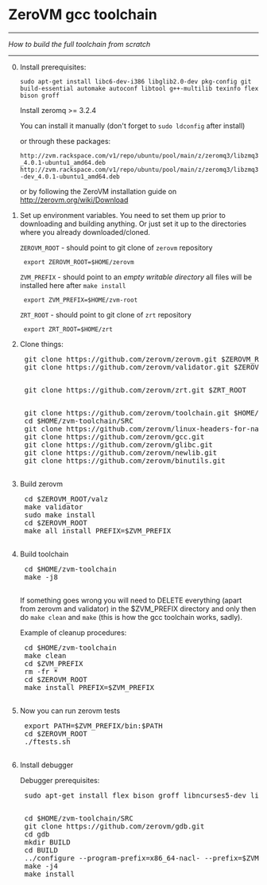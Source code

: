 ZeroVM gcc toolchain
=====
----
_How to build the full toolchain from scratch_

----

0. Install prerequisites:

    `sudo apt-get install libc6-dev-i386 libglib2.0-dev pkg-config git build-essential automake autoconf libtool g++-multilib texinfo flex bison groff`

    Install zeromq >= 3.2.4

    You can install it manually (don't forget to `sudo ldconfig` after install) 
    
    or through these packages:
    
    `http://zvm.rackspace.com/v1/repo/ubuntu/pool/main/z/zeromq3/libzmq3_4.0.1-ubuntu1_amd64.deb`
    `http://zvm.rackspace.com/v1/repo/ubuntu/pool/main/z/zeromq3/libzmq3-dev_4.0.1-ubuntu1_amd64.deb`
    
    or by following the ZeroVM installation guide on http://zerovm.org/wiki/Download

1. Set up environment variables. You need to set them up prior to downloading and building anything. 
    Or just set it up to the directories where you already downloaded/cloned.
  
    `ZEROVM_ROOT` - should point to git clone of `zerovm` repository

        export ZEROVM_ROOT=$HOME/zerovm

    `ZVM_PREFIX` - should point to an *empty writable directory*
    all files will be installed here after `make install`

        export ZVM_PREFIX=$HOME/zvm-root

    `ZRT_ROOT` - should point to git clone of `zrt` repository

        export ZRT_ROOT=$HOME/zrt

2. Clone things:

    <pre>
    git clone https://github.com/zerovm/zerovm.git $ZEROVM_ROOT
    git clone https://github.com/zerovm/validator.git $ZEROVM_ROOT/valz
    </pre>
    
    <pre>
    git clone https://github.com/zerovm/zrt.git $ZRT_ROOT
    </pre>
    
    <pre>
    git clone https://github.com/zerovm/toolchain.git $HOME/zvm-toolchain
    cd $HOME/zvm-toolchain/SRC
    git clone https://github.com/zerovm/linux-headers-for-nacl.git
    git clone https://github.com/zerovm/gcc.git
    git clone https://github.com/zerovm/glibc.git
    git clone https://github.com/zerovm/newlib.git
    git clone https://github.com/zerovm/binutils.git
    </pre>

3. Build zerovm

    <pre>
    cd $ZEROVM_ROOT/valz
    make validator
    sudo make install
    cd $ZEROVM_ROOT
    make all install PREFIX=$ZVM_PREFIX
    </pre>

4. Build toolchain

    <pre>
    cd $HOME/zvm-toolchain
    make -j8
    </pre>
    
    If something goes wrong you will need to DELETE everything (apart from zerovm and validator) 
    in the $ZVM_PREFIX directory and only then do `make clean` and `make` (this is how the gcc toolchain works, sadly).

    Example of cleanup procedures:

    <pre>
    cd $HOME/zvm-toolchain
    make clean
    cd $ZVM_PREFIX
    rm -fr *
    cd $ZEROVM_ROOT
    make install PREFIX=$ZVM_PREFIX
    </pre>

5. Now you can run zerovm tests

    <pre>
    export PATH=$ZVM_PREFIX/bin:$PATH
    cd $ZEROVM_ROOT
    ./ftests.sh
    </pre>

6. Install debugger

    Debugger prerequisites:

    <pre>
    sudo apt-get install flex bison groff libncurses5-dev libexpat1-dev
    </pre>

    <pre>
    cd $HOME/zvm-toolchain/SRC
    git clone https://github.com/zerovm/gdb.git
    cd gdb
    mkdir BUILD
    cd BUILD
    ../configure --program-prefix=x86_64-nacl- --prefix=$ZVM_PREFIX
    make -j4
    make install
    </pre>

